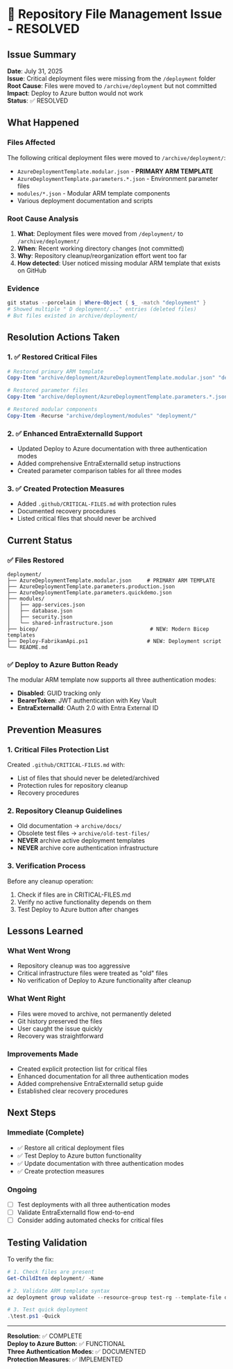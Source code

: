 # 🚨 Repository File Management Issue - RESOLVED

## Issue Summary

**Date**: July 31, 2025  
**Issue**: Critical deployment files were missing from the `/deployment` folder  
**Root Cause**: Files were moved to `/archive/deployment` but not committed  
**Impact**: Deploy to Azure button would not work  
**Status**: ✅ RESOLVED

## What Happened

### Files Affected
The following critical deployment files were moved to `/archive/deployment/`:
- `AzureDeploymentTemplate.modular.json` - **PRIMARY ARM TEMPLATE**
- `AzureDeploymentTemplate.parameters.*.json` - Environment parameter files  
- `modules/*.json` - Modular ARM template components
- Various deployment documentation and scripts

### Root Cause Analysis
1. **What**: Deployment files were moved from `/deployment/` to `/archive/deployment/`
2. **When**: Recent working directory changes (not committed)
3. **Why**: Repository cleanup/reorganization effort went too far
4. **How detected**: User noticed missing modular ARM template that exists on GitHub

### Evidence
```powershell
git status --porcelain | Where-Object { $_ -match "deployment" }
# Showed multiple " D deployment/..." entries (deleted files)
# But files existed in archive/deployment/
```

## Resolution Actions Taken

### 1. ✅ Restored Critical Files
```powershell
# Restored primary ARM template
Copy-Item "archive/deployment/AzureDeploymentTemplate.modular.json" "deployment/"

# Restored parameter files
Copy-Item "archive/deployment/AzureDeploymentTemplate.parameters.*.json" "deployment/"

# Restored modular components
Copy-Item -Recurse "archive/deployment/modules" "deployment/"
```

### 2. ✅ Enhanced EntraExternalId Support
- Updated Deploy to Azure documentation with three authentication modes
- Added comprehensive EntraExternalId setup instructions
- Created parameter comparison tables for all three modes

### 3. ✅ Created Protection Measures
- Added `.github/CRITICAL-FILES.md` with protection rules
- Documented recovery procedures
- Listed critical files that should never be archived

## Current Status

### ✅ Files Restored
```
deployment/
├── AzureDeploymentTemplate.modular.json     # PRIMARY ARM TEMPLATE
├── AzureDeploymentTemplate.parameters.production.json
├── AzureDeploymentTemplate.parameters.quickdemo.json  
├── modules/
│   ├── app-services.json
│   ├── database.json
│   ├── security.json
│   └── shared-infrastructure.json
├── bicep/                                    # NEW: Modern Bicep templates
├── Deploy-FabrikamApi.ps1                   # NEW: Deployment script
└── README.md
```

### ✅ Deploy to Azure Button Ready
The modular ARM template now supports all three authentication modes:
- **Disabled**: GUID tracking only
- **BearerToken**: JWT authentication with Key Vault
- **EntraExternalId**: OAuth 2.0 with Entra External ID

## Prevention Measures

### 1. Critical Files Protection List
Created `.github/CRITICAL-FILES.md` with:
- List of files that should never be deleted/archived
- Protection rules for repository cleanup
- Recovery procedures

### 2. Repository Cleanup Guidelines
- Old documentation → `archive/docs/`
- Obsolete test files → `archive/old-test-files/`  
- **NEVER** archive active deployment templates
- **NEVER** archive core authentication infrastructure

### 3. Verification Process
Before any cleanup operation:
1. Check if files are in CRITICAL-FILES.md
2. Verify no active functionality depends on them
3. Test Deploy to Azure button after changes

## Lessons Learned

### What Went Wrong
- Repository cleanup was too aggressive
- Critical infrastructure files were treated as "old" files
- No verification of Deploy to Azure functionality after cleanup

### What Went Right  
- Files were moved to archive, not permanently deleted
- Git history preserved the files
- User caught the issue quickly
- Recovery was straightforward

### Improvements Made
- Created explicit protection list for critical files
- Enhanced documentation for all three authentication modes
- Added comprehensive EntraExternalId setup guide
- Established clear recovery procedures

## Next Steps

### Immediate (Complete)
- ✅ Restore all critical deployment files
- ✅ Test Deploy to Azure button functionality  
- ✅ Update documentation with three authentication modes
- ✅ Create protection measures

### Ongoing
- [ ] Test deployments with all three authentication modes
- [ ] Validate EntraExternalId flow end-to-end
- [ ] Consider adding automated checks for critical files

## Testing Validation

To verify the fix:
```powershell
# 1. Check files are present
Get-ChildItem deployment/ -Name

# 2. Validate ARM template syntax
az deployment group validate --resource-group test-rg --template-file deployment/AzureDeploymentTemplate.modular.json

# 3. Test quick deployment
.\test.ps1 -Quick
```

---

**Resolution**: ✅ COMPLETE  
**Deploy to Azure Button**: ✅ FUNCTIONAL  
**Three Authentication Modes**: ✅ DOCUMENTED  
**Protection Measures**: ✅ IMPLEMENTED
